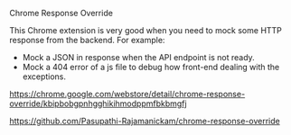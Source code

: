 Chrome Response Override

This Chrome extension is very good when you need to mock some HTTP response from the backend. For example:

* Mock a JSON in response when the API endpoint is not ready.
* Mock a 404 error of a js file to debug how front-end dealing with the exceptions.

https://chrome.google.com/webstore/detail/chrome-response-override/kbipbobgpnhgghikihmodppmfbkbmgfj

https://github.com/Pasupathi-Rajamanickam/chrome-response-override
